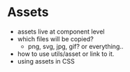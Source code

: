 # Assets

- assets live at component level
- which files will be copied?
  - png, svg, jpg, gif? or everything..
- how to use utils/asset or link to it.
- using assets in CSS

